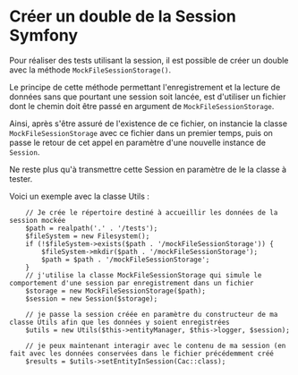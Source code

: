 # Créer un double de la Session Symfony

Pour réaliser des tests utilisant la session, il est possible de créer un double avec la méthode `MockFileSessionStorage()`.

Le principe de cette méthode permettant l'enregistrement et la lecture de données sans que pourtant une session soit lancée, est d'utiliser un fichier dont le chemin doit être passé en argument de `MockFileSessionStorage`.

Ainsi, après s'être assuré de l'existence de ce fichier, on instancie la classe `MockFileSessionStorage` avec ce fichier dans un premier temps, puis on passe le retour de cet appel en paramètre d'une nouvelle instance de `Session`.

Ne reste plus qu'à transmettre cette Session en paramètre de le la classe à tester.

Voici un exemple avec la classe Utils :

        // Je crée le répertoire destiné à accueillir les données de la session mockée
        $path = realpath('.' . '/tests');
        $fileSystem = new Filesystem();
        if (!$fileSystem->exists($path . '/mockFileSessionStorage')) {
            $fileSystem->mkdir($path . '/mockFileSessionStorage');
            $path = $path . '/mockFileSessionStorage';
        }
        // j'utilise la classe MockFileSessionStorage qui simule le comportement d'une session par enregistrement dans un fichier
        $storage = new MockFileSessionStorage($path);
        $session = new Session($storage);

        // je passe la session créée en paramètre du constructeur de ma classe Utils afin que les données y soient enregistrées
        $utils = new Utils($this->entityManager, $this->logger, $session);

        // je peux maintenant interagir avec le contenu de ma session (en fait avec les données conservées dans le fichier précédemment créé
        $results = $utils->setEntityInSession(Cac::class);
